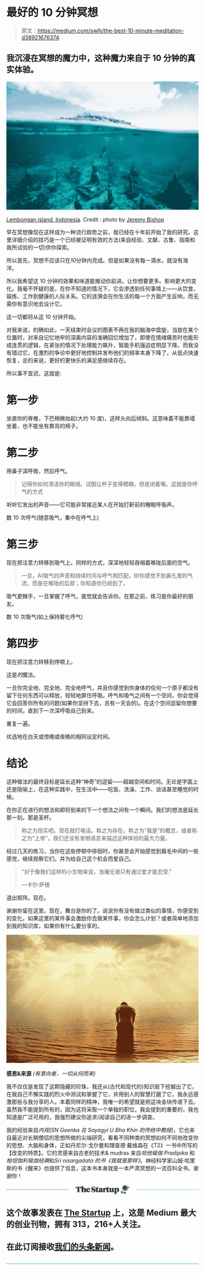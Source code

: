 # 最好的 10 分钟冥想

> 原文：<https://medium.com/swlh/the-best-10-minute-meditation-d38921676374>

## 我沉浸在冥想的魔力中，这种魔力来自于 10 分钟的真实体验。

![](img/4a56178516cdf65332aad9e230ca5f80.png)

[Lembongan island, Indonesia](https://unsplash.com/search/photos/lembongan-island%2C-indonesia). Credit : photo by [Jeremy Bishop](https://unsplash.com/@tentides)

早在冥想像现在这样成为一种流行趋势之前，我已经在十年前开始了我的研究。这里详细介绍的技巧是一个已经被证明有效的方法(来自经验、文献、古鲁、指南和我所试验的一切)供你探索。

所以首先，冥想不应该只在*10*分钟内完成。但是如果没有每一滴水，就没有海洋。

所以我希望这 10 分钟的效果和味道能推动你前进。让你想要更多。影响更大的变化。我毫不怀疑的是，在你不知道的情况下，它会渗透到任何事情上——从饮食、锻炼、工作到健康的人际关系。它的涟漪会在你生活的每一个方面产生反响，而无需你有意识地去设计它。

这一切都将从这 10 分钟开始。

对我来说，的确如此，一天结束时会议的图表不再在我的脑海中盘旋，当放在某个位置时，对来自记忆地牢的深奥内容的准确回忆增加了，即使在情绪痛苦时也能形成连贯的逻辑，在紧张的情况下处理能力飙升，智能手机强迫症明显下降，而我没有错过它，在激烈的争论中更好地控制并发布他们的频率本身下降了，从低点快速恢复，总的来说，更好的更快乐的满足感继续存在。

所以事不宜迟，这就是:

# 第一步

坐直你的脊椎，下巴稍微抬起(大约 10 度)，这样头向后倾斜。这意味着不能靠墙坐着，也不能坐有靠背的椅子。

# 第二步

用鼻子深呼吸，然后呼气。

> 记得你如何清洁你的眼镜。试图让杯子变得模糊，但是闭着嘴。这就是你呼气的方式

听听它发出的声音——它可能非常接近某人在开始打鼾前的睡眠呼吸声。

数 10 次呼气(随意吸气，集中在呼气上)

# 第三步

现在把注意力转移到吸气上。同样的方式，深深地轻轻吞咽着喉咙后面的空气。

> 一旦，A)吸气的声音和持续时间与呼气相匹配，B)你感觉不到鼻孔里的气流，而是在喉咙的后部；你知道你已经到了。

吸气更棘手，一旦掌握了呼气，直觉就会告诉你。在那之前，练习是你最好的朋友。

数 10 次吸气(如上保持雾化呼气)

# 第四步

现在把注意力转移到停顿上。

这是*的*魔法。

一旦你完全地、完全地、完全地呼气，并且你感觉到你身体的任何一个原子都没有留下任何东西可以释放，轻轻地屏住呼吸。呼气和吸气之间有一个空间，你会觉得它会回答你所有的问题(如果你坚持下去，总有一天会的)。在这个空间逗留你想要的时间，直到下一次深呼吸自己到来。

重复一遍。

优选地在白天或傍晚或夜晚的相同设定时间。

# 结论

这种做法的最终目标是延长这种“神奇”的逗留——超越空间和时间。无论是字面上还是隐喻上，在这种实践中，在生活中——吃饭、洗澡、工作、谈话甚至睡觉的时候。

在你正在进行的想法和即将到来的下一个想法之间有一个瞬间。我们的想法是延长那一刻。那是圣杯。

> 称之为现实吧。现在就打电话。称之为存在。称之为“我是”的概念，或者称之为“上帝”。我们还没有发明语言来描述这种体验的最大力量。

经过几天的练习，当你在这些停顿中徘徊时，你甚至会开始感觉到眉毛中间的一些感觉，继续观察它们，并为给自己这个机会而爱自己。

> "对于像我们这样的小生物来说，浩瀚无垠只有通过爱才能忍受."
> 
> —卡尔·萨根

退出矩阵。现在。

谢谢你留在这里。现在，舞台是你的了。说说你有没有做过类似的事情，你感受到的变化。如果这里的某件事会激励你去做某件事，你会怎么计划？或者简单地添加到我的知识库，如果你有什么要分享的。

![](img/04468f56784738b7575ce8b2c36c1389.png)

**感恩&来源** *(有意向者，一切从何而来)*

我不仅仅是发现了这颗隐藏的珍珠，我还从(古代和现代的)知识层下挖掘出了它，在我自己不懈实践的烈火中测试和掌握了它，并用别人的智慧打磨了它，我永远感激那些与我分享的人。本着同样的精神，我唯一的希望就是把这块金块传递下去。虽然我不能提到所有的，因为这将采取一个单独的职位，我会提到的重要的，我也知道是广泛可用的，我强烈建议你追求/阅读自己的进一步调查。

我的经验来自*内观(SN Goenka 在 Sayagyi U Bha Khin 的传统中教授)*，它也来自最近对长期僧侣的思想所做的尖端研究，看看不同种类的冥想如何不同地改变你的思想、大脑和身体，正如丹尼尔·戈尔曼和理查德·戴维森在《T2》一书中所写的【改变的特质】。它的灵感来自古老的技术& mudras 来自*哈他瑜伽 Pradipika* 和*帕坦伽利瑜伽经典*和*Sri nisargadata 的书《我就是那样》*。神经科学家山姆·哈里斯的书《醒来》也提供了信息，这本书本身就是一本严肃冥想的一流百科全书。谢谢你！

[![](img/308a8d84fb9b2fab43d66c117fcc4bb4.png)](https://medium.com/swlh)

## 这个故事发表在 [The Startup](https://medium.com/swlh) 上，这是 Medium 最大的创业刊物，拥有 313，216+人关注。

## 在此订阅接收[我们的头条新闻](http://growthsupply.com/the-startup-newsletter/)。

[![](img/b0164736ea17a63403e660de5dedf91a.png)](https://medium.com/swlh)